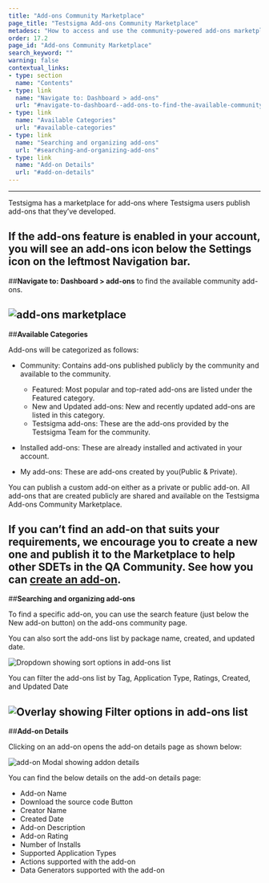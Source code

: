 ```yaml
---
title: "Add-ons Community Marketplace"
page_title: "Testsigma Add-ons Community Marketplace"
metadesc: "How to access and use the community-powered add-ons marketplace."
order: 17.2
page_id: "Add-ons Community Marketplace"
search_keyword: ""
warning: false
contextual_links:
- type: section
  name: "Contents"
- type: link
  name: "Navigate to: Dashboard > add-ons"
  url: "#navigate-to-dashboard--add-ons-to-find-the-available-community-add-ons"
- type: link
  name: "Available Categories"
  url: "#available-categories"
- type: link
  name: "Searching and organizing add-ons"
  url: "#searching-and-organizing-add-ons"
- type: link
  name: "Add-on Details"
  url: "#add-on-details"
---
```

---

Testsigma has a marketplace for add-ons where Testsigma users publish add-ons that they’ve developed.

If the add-ons feature is enabled in your account, you will see an add-ons icon below the Settings icon on the leftmost Navigation bar.
---
##**Navigate to:** **Dashboard > add-ons** to find the available community add-ons.

![add-ons marketplace](https://docs.testsigma.com/images/community-marketplace/add-ons-marketplace-gif.gif)
---
##**Available Categories**

Add-ons will be categorized as follows:
* Community: Contains add-ons published publicly by the community and available to the community.
  * Featured: Most popular and top-rated add-ons are listed under the Featured category.
  * New and Updated add-ons: New and recently updated add-ons are listed in this category.
  * Testsigma add-ons: These are the add-ons provided by the Testsigma Team for the community.

* Installed add-ons: These are already installed and activated in your account.
* My add-ons: These are add-ons created by you(Public & Private).

You can publish a custom add-on either as a private or public add-on. All add-ons that are created publicly are shared and available on the Testsigma Add-ons Community Marketplace.

If you can’t find an add-on that suits your requirements, we encourage you to create a new one and publish it to the Marketplace to help other SDETs in the QA Community. See how you can [create an add-on](https://testsigma.com/docs/addons/create/).
---
##**Searching and organizing add-ons**

To find a specific add-on, you can use the search feature (just below the New add-on button) on the add-ons community page.

You can also sort the add-ons list by package name, created, and updated date.

![Dropdown showing sort options in add-ons list](https://docs.testsigma.com/images/community-marketplace/add-ons-marketplace-sort-list.png)

You can filter the add-ons list by Tag, Application Type, Ratings, Created, and Updated Date

![Overlay showing Filter options in add-ons list](https://docs.testsigma.com/images/community-marketplace/add-ons-marketplace-filter-list.png)
---
##**Add-on Details**

Clicking on an add-on opens the add-on details page as shown below:

![add-on Modal showing addon details](https://docs.testsigma.com/images/community-marketplace/addon-details-modal.png)

You can find the below details on the add-on details page:
* Add-on Name
* Download the source code Button
* Creator Name
* Created Date
* Add-on Description
* Add-on Rating
* Number of Installs
* Supported Application Types
* Actions supported with the add-on
* Data Generators supported with the add-on
